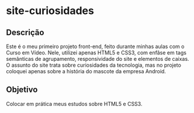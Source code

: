 # site-curiosidades

## Descrição
Este é o meu primeiro projeto front-end, feito durante minhas aulas com o Curso em Vídeo. Nele, utilizei apenas HTML5 e CSS3, com enfâse em tags semânticas de agrupamento, responsividade do site e elementos de caixas. O assunto do site trata sobre curiosidades da tecnologia, mas no projeto coloquei apenas sobre a história do mascote da empresa Android.

## Objetivo
Colocar em prática meus estudos sobre HTML5 e CSS3.
 
